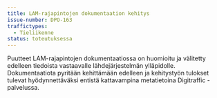 ```yaml
---
title: LAM-rajapintojen dokumentaation kehitys
issue-number: DPO-163
traffictypes:
  - Tieliikenne
status: toteutuksessa
---
```


Puutteet LAM-rajapintojen dokumentaatiossa on huomioitu ja välitetty edelleen tiedoista vastaavalle lähdejärjestelmän ylläpidolle. Dokumentaatiota pyritään kehittämään edelleen ja kehitystyön tulokset tulevat hyödynnettäväksi entistä kattavampina metatietoina Digitraffic -palvelussa.